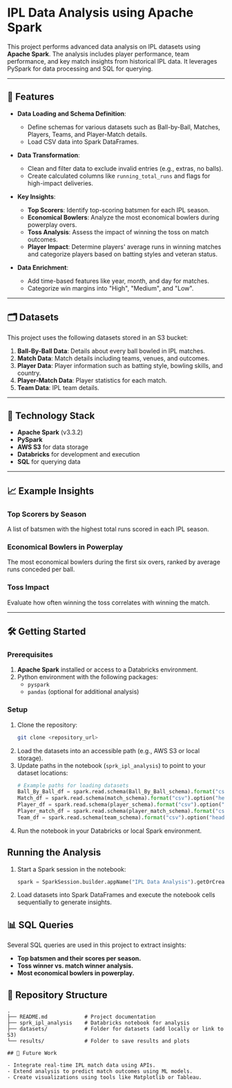 # IPL Data Analysis using Apache Spark

This project performs advanced data analysis on IPL datasets using **Apache Spark**. The analysis includes player performance, team performance, and key match insights from historical IPL data. It leverages PySpark for data processing and SQL for querying.

---

## 🚀 Features

- **Data Loading and Schema Definition**:
  - Define schemas for various datasets such as Ball-by-Ball, Matches, Players, Teams, and Player-Match details.
  - Load CSV data into Spark DataFrames.

- **Data Transformation**:
  - Clean and filter data to exclude invalid entries (e.g., extras, no balls).
  - Create calculated columns like `running_total_runs` and flags for high-impact deliveries.

- **Key Insights**:
  - **Top Scorers**: Identify top-scoring batsmen for each IPL season.
  - **Economical Bowlers**: Analyze the most economical bowlers during powerplay overs.
  - **Toss Analysis**: Assess the impact of winning the toss on match outcomes.
  - **Player Impact**: Determine players' average runs in winning matches and categorize players based on batting styles and veteran status.

- **Data Enrichment**:
  - Add time-based features like year, month, and day for matches.
  - Categorize win margins into "High", "Medium", and "Low".

---

## 🗂️ Datasets

This project uses the following datasets stored in an S3 bucket:

1. **Ball-By-Ball Data**: Details about every ball bowled in IPL matches.
2. **Match Data**: Match details including teams, venues, and outcomes.
3. **Player Data**: Player information such as batting style, bowling skills, and country.
4. **Player-Match Data**: Player statistics for each match.
5. **Team Data**: IPL team details.

---

## 🔧 Technology Stack

- **Apache Spark** (v3.3.2)
- **PySpark**
- **AWS S3** for data storage
- **Databricks** for development and execution
- **SQL** for querying data

---

## 📈 Example Insights

### Top Scorers by Season
A list of batsmen with the highest total runs scored in each IPL season.

### Economical Bowlers in Powerplay
The most economical bowlers during the first six overs, ranked by average runs conceded per ball.

### Toss Impact
Evaluate how often winning the toss correlates with winning the match.

---

## 🛠️ Getting Started

### Prerequisites
1. **Apache Spark** installed or access to a Databricks environment.
2. Python environment with the following packages:
   - `pyspark`
   - `pandas` (optional for additional analysis)

### Setup
1. Clone the repository:
   ```bash
   git clone <repository_url>

2. Load the datasets into an accessible path (e.g., AWS S3 or local storage).
3. Update paths in the notebook (`sprk_ipl_analysis`) to point to your dataset locations:
   ```python
   # Example paths for loading datasets
   Ball_By_Ball_df = spark.read.schema(Ball_By_Ball_schema).format("csv").option("header", "true").load("s3://spark-ipl-analysis/Ball_By_Ball.csv")
   Match_df = spark.read.schema(match_schema).format("csv").option("header", "true").load("s3://spark-ipl-analysis/Match.csv")
   Player_df = spark.read.schema(player_schema).format("csv").option("header", "true").load("s3://spark-ipl-analysis/Player.csv")
   Player_match_df = spark.read.schema(player_match_schema).format("csv").option("header", "true").load("s3://spark-ipl-analysis/Player_match.csv")
   Team_df = spark.read.schema(team_schema).format("csv").option("header", "true").load("s3://spark-ipl-analysis/Team.csv")

4. Run the notebook in your Databricks or local Spark environment.

## Running the Analysis

1. Start a Spark session in the notebook:
   ```python
   spark = SparkSession.builder.appName("IPL Data Analysis").getOrCreate()

2. Load datasets into Spark DataFrames and execute the notebook cells sequentially to generate insights.

## 📊 SQL Queries

Several SQL queries are used in this project to extract insights:
- **Top batsmen and their scores per season.**
- **Toss winner vs. match winner analysis.**
- **Most economical bowlers in powerplay.**

## 📂 Repository Structure

```plaintext
.
├── README.md            # Project documentation
├── sprk_ipl_analysis    # Databricks notebook for analysis
├── datasets/            # Folder for datasets (add locally or link to S3)
└── results/             # Folder to save results and plots

## 📝 Future Work

- Integrate real-time IPL match data using APIs.
- Extend analysis to predict match outcomes using ML models.
- Create visualizations using tools like Matplotlib or Tableau.
